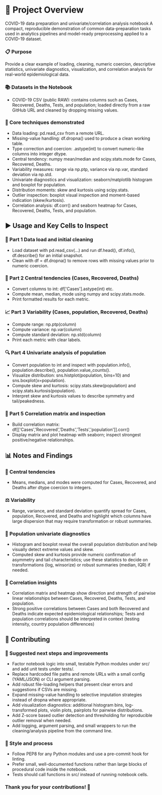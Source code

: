 # 🦠 Project Overview
COVID-19 data preparation and univariate/correlation analysis notebook
A compact, reproducible demonstration of common data-preparation tasks used in analytics pipelines and model-ready preprocessing applied to a COVID-19 dataset.


### 📋 Purpose
Provide a clear example of loading, cleaning, numeric coercion, descriptive statistics, univariate diagnostics, visualization, and correlation analysis for real-world epidemiological data.


### 📚 Datasets in the Notebook
- COVID-19 CSV (public RAW): contains columns such as Cases, Recovered, Deaths, Tests, and population; loaded directly from a raw GitHub URL and cleaned by dropping missing values.


### 🧰 Core techniques demonstrated
- Data loading: pd.read_csv from a remote URL.
- Missing-value handling: df.dropna() used to produce a clean working table.
- Type correction and coercion: .astype(int) to convert numeric-like columns into integer dtype.
- Central tendency: numpy mean/median and scipy.stats.mode for Cases, Recovered, Deaths.
- Variability measures: range via np.ptp, variance via np.var, standard deviation via np.std.
- Univariate diagnostics and visualization: seaborn/matplotlib histogram and boxplot for population.
- Distribution moments: skew and kurtosis using scipy.stats.
- Outlier inspection: boxplot visual inspection and moment-based indication (skew/kurtosis).
- Correlation analysis: df.corr() and seaborn heatmap for Cases, Recovered, Deaths, Tests, and population.


## ▶️ Usage and Key Cells to Inspect 

### 🧪 Part 1 Data load and initial cleaning
- Load dataset with pd.read_csv(...) and run df.head(), df.info(), df.describe() for an initial snapshot.
- Clean with df = df.dropna() to remove rows with missing values prior to numeric coercion.

### 🧾 Part 2 Central tendencies (Cases, Recovered, Deaths)
- Convert columns to int: df['Cases'].astype(int) etc.
- Compute mean, median, mode using numpy and scipy.stats.mode.
- Print formatted results for each metric.

### 📈 Part 3 Variability (Cases, population, Recovered, Deaths)
- Compute range: np.ptp(column)
- Compute variance: np.var(column)
- Compute standard deviation: np.std(column)
- Print each metric with clear labels.

### 🔍 Part 4 Univariate analysis of population
- Convert population to int and inspect with population.info(), population.describe(), population.value_counts().
- Visualize distribution: sns.histplot(population, bins=10) and sns.boxplot(x=population).
- Compute skew and kurtosis: scipy.stats.skew(population) and scipy.stats.kurtosis(population).
- Interpret skew and kurtosis values to describe symmetry and tail/peakedness.

### 🧭 Part 5 Correlation matrix and inspection
- Build correlation matrix: df[['Cases','Recovered','Deaths','Tests','population']].corr()
- Display matrix and plot heatmap with seaborn; inspect strongest positive/negative relationships.


## 📊 Notes and Findings
### 📌 Central tendencies
- Means, medians, and modes were computed for Cases, Recovered, and Deaths after dtype coercion to integers.

### ⚖️ Variability
- Range, variance, and standard deviation quantify spread for Cases, population, Recovered, and Deaths and highlight which columns have large dispersion that may require transformation or robust summaries.

### 🧾 Population univariate diagnostics
- Histogram and boxplot reveal the overall population distribution and help visually detect extreme values and skew.
- Computed skew and kurtosis provide numeric confirmation of asymmetry and tail characteristics; use these statistics to decide on transformations (log, winsorize) or robust summaries (median, IQR) if needed.

### 🔗 Correlation insights
- Correlation matrix and heatmap show direction and strength of pairwise linear relationships between Cases, Recovered, Deaths, Tests, and population.
- Strong positive correlations between Cases and both Recovered and Deaths indicate expected epidemiological relationships; Tests and population correlations should be interpreted in context (testing intensity, country population differences)


## 🤝 Contributing
### 🚀 Suggested next steps and improvements
- Factor notebook logic into small, testable Python modules under src/ and add unit tests under tests/.
- Replace hardcoded file paths and remote URLs with a small config (YAML/JSON) or CLI argument parsing.
- Add robust file-loading helpers that present clear errors and suggestions if CSVs are missing.
- Expand missing-value handling to selective imputation strategies instead of dropna where appropriate.
- Add visualization diagnostics: additional histogram bins, log-transformed plots, violin plots, pairplots for pairwise distributions.
- Add Z-score based outlier detection and thresholding for reproducible outlier removal when needed.
- Add logging, argument parsing, and small wrappers to run the cleaning/analysis pipeline from the command line.

### 🧭 Style and process
- 	Follow PEP8 for any Python modules and use a pre-commit hook for linting.
- 	Prefer small, well-documented functions rather than large blocks of procedural code inside the notebook.
- 	Tests should call functions in src/ instead of running notebook cells.


### Thank you for your contributions! 🎉



